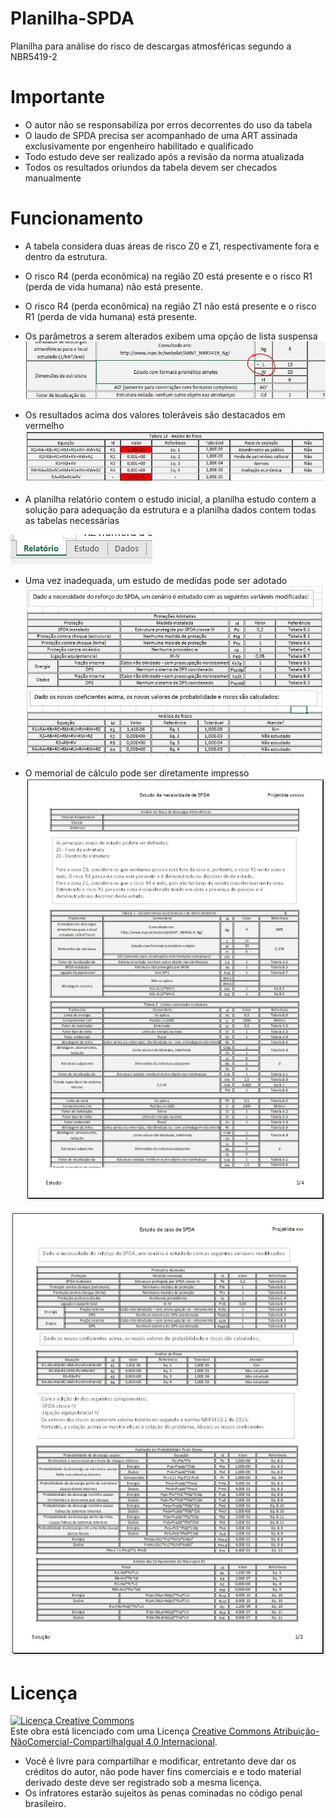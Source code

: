 ﻿# Planilha-SPDA

Planilha para análise do risco de descargas atmosféricas segundo a NBR5419-2

# Importante

- O autor não se responsabiliza por erros decorrentes do uso da tabela
- O laudo de SPDA precisa ser acompanhado de uma ART assinada exclusivamente por engenheiro habilitado e qualificado
- Todo estudo deve ser realizado após a revisão da norma atualizada
- Todos os resultados oriundos da tabela devem ser checados manualmente

# Funcionamento

- A tabela considera duas áreas de risco Z0 e Z1, respectivamente fora e dentro da estrutura. 

- O risco R4 (perda econômica) na região Z0 está presente e o risco R1 (perda de vida humana) não está presente.

- O risco R4 (perda econômica) na região Z1 não está presente e o risco R1 (perda de vida humana) está presente.

- Os parâmetros a serem alterados exibem uma opção de lista suspensa
![alt text](https://github.com/jeffersonpimenta/Planilha-SPDA/blob/master/Imagens/imagem1.JPG)

- Os resultados acima dos valores toleráveis são destacados em vermelho
![alt text](https://github.com/jeffersonpimenta/Planilha-SPDA/blob/master/Imagens/imagem2.JPG)

- A planilha relatório contem o estudo inicial, a planilha estudo contem a solução para adequação da estrutura e a planilha dados contem todas as tabelas necessárias

![alt text](https://github.com/jeffersonpimenta/Planilha-SPDA/blob/master/Imagens/imagem3.JPG)

- Uma vez inadequada, um estudo de medidas pode ser adotado
![alt text](https://github.com/jeffersonpimenta/Planilha-SPDA/blob/master/Imagens/imagem4.JPG)

- O memorial de cálculo pode ser diretamente impresso
![alt text](https://github.com/jeffersonpimenta/Planilha-SPDA/blob/master/Imagens/imagem5.JPG)

![alt text](https://github.com/jeffersonpimenta/Planilha-SPDA/blob/master/Imagens/imagem6.JPG)

# Licença

<a rel="license" href="http://creativecommons.org/licenses/by-nc-sa/4.0/"><img alt="Licença Creative Commons" style="border-width:0" src="https://i.creativecommons.org/l/by-nc-sa/4.0/88x31.png" /></a><br />Este obra está licenciado com uma Licença <a rel="license" href="http://creativecommons.org/licenses/by-nc-sa/4.0/">Creative Commons Atribuição-NãoComercial-CompartilhaIgual 4.0 Internacional</a>.

- Você é livre para compartilhar e modificar, entretanto deve dar os créditos do autor, não pode haver fins comerciais e e todo material derivado deste deve ser registrado sob a mesma licença.
- Os infratores estarão sujeitos às penas cominadas no código penal brasileiro.

